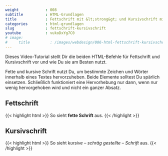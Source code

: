 ```yaml
---
weight            : 008
subtitle          : HTML-Grundlagen
title             : Fettschrift mit &lt;strong&gt; und Kursivschrift mit &lt;em&gt;
categories        : html-grundlagen
slug              : fettschrift-kursivschrift
youtube           : vukoDxYg7C0
# image:
#     title         : /images/webdesign/006-html-fettschrift-kursivschrift-1280x720.jpg
---
```

Dieses Video-Tutorial stellt Dir die beiden HTML-Befehle für Fettschrift und Kursivschrift vor und wie Du sie am Besten nutzt.
<!--more-->

Fette und kursive Schrift nutzt Du, um bestimmte Zeichen und Wörter innerhalb eines Textes hervorzuheben. Beide Elemente solltest Du spärlich einsetzen. Schließlich funktioniert eine Hervorhebung nur dann, wenn nur wenig hervorgehoben wird und nicht ein ganzer Absatz.

## Fettschrift

{{< highlight html >}}
So sieht <strong>fette Schrift</strong> aus.
{{< /highlight >}}

## Kursivschrift

{{< highlight html >}}
So sieht <em>kursive – schräg gestellte – Schrift</em> aus.
{{< /highlight >}}


